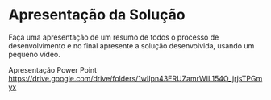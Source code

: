 # Apresentação da Solução

Faça uma apresentação de um resumo de todos o processo de desenvolvimento e no final apresente a solução desenvolvida, usando um pequeno vídeo.

Apresentação Power Point
https://drive.google.com/drive/folders/1wIIpn43ERUZamrWIL154O_jrjsTPGmyx